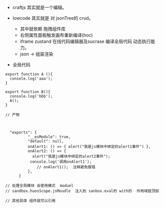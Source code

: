 * craftjs 其实就是一个编辑。
* lowcode 其实就是 对 jsonTree的 crud。 
    -  其中就依赖 拖拽组件库  
    - 右侧属性面板触发画布重新编译(hoc)
    - iframe   zustand  在线代码编辑器及sucrase 编译全局代码   动态执行能力。
    - json -> 组装渲染

* 全局代码


```
export function A (){
  console.log('aaa');
}

export function B(){
  console.log('bbb');
  A();
}

// 产物



  "exports": {
          "__esModule": true,
          "default": null,
          onAlert1: () => { alert("我是js模块中绑定的alert1事件") },
          onAlert2: () => {
            alert("我是js模块中绑定的alert2事件");
           console.log('调用onAlert1');
              // onAlert1();  注释避免报错
          },
      }

// 处理全局模块 会使用模式  moduel
// sandbox.huosScope.jsMoudle  注入到 sanbox.eval的 with的  作用域链顶部

// 其他具体 组件就可以引用
```